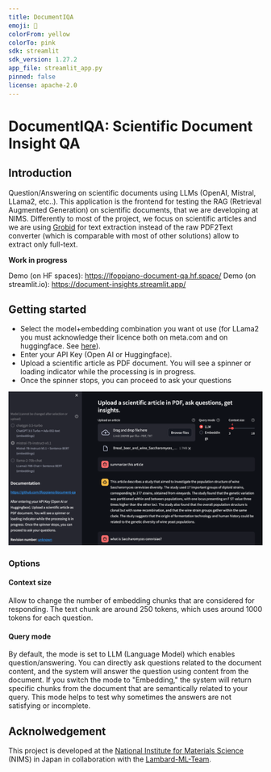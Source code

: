 ```yaml
---
title: DocumentIQA
emoji: 🚀
colorFrom: yellow
colorTo: pink
sdk: streamlit
sdk_version: 1.27.2
app_file: streamlit_app.py
pinned: false
license: apache-2.0
---
```


# DocumentIQA: Scientific Document Insight QA

## Introduction

Question/Answering on scientific documents using LLMs (OpenAI, Mistral, LLama2, etc..).
This application is the frontend for testing the RAG (Retrieval Augmented Generation) on scientific documents, that we are developing at NIMS.
Differently to most of the project, we focus on scientific articles and we are using [Grobid](https://github.com/kermitt2/grobid) for text extraction instead of the raw PDF2Text converter (which is comparable with most of other solutions) allow to extract only full-text.

**Work in progress**

Demo (on HF spaces): https://lfoppiano-document-qa.hf.space/
Demo (on streamlit.io): https://document-insights.streamlit.app/

## Getting started

- Select the model+embedding combination you want ot use (for LLama2 you must acknowledge their licence both on meta.com and on huggingface. See [here](https://huggingface.co/meta-llama/Llama-2-70b-chat-hf)). 
- Enter your API Key (Open AI or Huggingface). 
- Upload a scientific article as PDF document. You will see a spinner or loading indicator while the processing is in progress. 
- Once the spinner stops, you can proceed to ask your questions

 ![screenshot1.png](docs%2Fimages%2Fscreenshot1.png)

### Options
#### Context size
Allow to change the number of embedding chunks that are considered for responding. The text chunk are around 250 tokens, which uses around 1000 tokens for each question.

#### Query mode
By default, the mode is set to LLM (Language Model) which enables question/answering. You can directly ask questions related to the document content, and the system will answer the question using content from the document.
If you switch the mode to "Embedding," the system will return specific chunks from the document that are semantically related to your query. This mode helps to test why sometimes the answers are not satisfying or incomplete.


## Acknolwedgement 

This project is developed at the [National Institute for Materials Science](https://www.nims.go.jp) (NIMS) in Japan in collaboration with the [Lambard-ML-Team](https://github.com/Lambard-ML-Team). 



